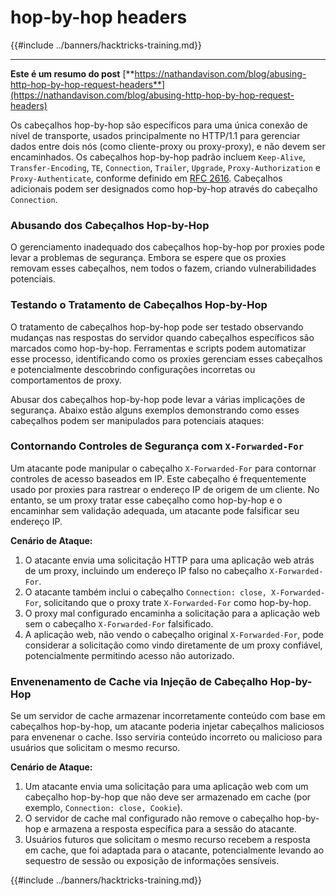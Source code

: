 # hop-by-hop headers

{{#include ../banners/hacktricks-training.md}}

---

**Este é um resumo do post** [**https://nathandavison.com/blog/abusing-http-hop-by-hop-request-headers**](https://nathandavison.com/blog/abusing-http-hop-by-hop-request-headers)

Os cabeçalhos hop-by-hop são específicos para uma única conexão de nível de transporte, usados principalmente no HTTP/1.1 para gerenciar dados entre dois nós (como cliente-proxy ou proxy-proxy), e não devem ser encaminhados. Os cabeçalhos hop-by-hop padrão incluem `Keep-Alive`, `Transfer-Encoding`, `TE`, `Connection`, `Trailer`, `Upgrade`, `Proxy-Authorization` e `Proxy-Authenticate`, conforme definido em [RFC 2616](https://tools.ietf.org/html/rfc2616#section-13.5.1). Cabeçalhos adicionais podem ser designados como hop-by-hop através do cabeçalho `Connection`.

### Abusando dos Cabeçalhos Hop-by-Hop

O gerenciamento inadequado dos cabeçalhos hop-by-hop por proxies pode levar a problemas de segurança. Embora se espere que os proxies removam esses cabeçalhos, nem todos o fazem, criando vulnerabilidades potenciais.

### Testando o Tratamento de Cabeçalhos Hop-by-Hop

O tratamento de cabeçalhos hop-by-hop pode ser testado observando mudanças nas respostas do servidor quando cabeçalhos específicos são marcados como hop-by-hop. Ferramentas e scripts podem automatizar esse processo, identificando como os proxies gerenciam esses cabeçalhos e potencialmente descobrindo configurações incorretas ou comportamentos de proxy.

Abusar dos cabeçalhos hop-by-hop pode levar a várias implicações de segurança. Abaixo estão alguns exemplos demonstrando como esses cabeçalhos podem ser manipulados para potenciais ataques:

### Contornando Controles de Segurança com `X-Forwarded-For`

Um atacante pode manipular o cabeçalho `X-Forwarded-For` para contornar controles de acesso baseados em IP. Este cabeçalho é frequentemente usado por proxies para rastrear o endereço IP de origem de um cliente. No entanto, se um proxy tratar esse cabeçalho como hop-by-hop e o encaminhar sem validação adequada, um atacante pode falsificar seu endereço IP.

**Cenário de Ataque:**

1. O atacante envia uma solicitação HTTP para uma aplicação web atrás de um proxy, incluindo um endereço IP falso no cabeçalho `X-Forwarded-For`.
2. O atacante também inclui o cabeçalho `Connection: close, X-Forwarded-For`, solicitando que o proxy trate `X-Forwarded-For` como hop-by-hop.
3. O proxy mal configurado encaminha a solicitação para a aplicação web sem o cabeçalho `X-Forwarded-For` falsificado.
4. A aplicação web, não vendo o cabeçalho original `X-Forwarded-For`, pode considerar a solicitação como vindo diretamente de um proxy confiável, potencialmente permitindo acesso não autorizado.

### Envenenamento de Cache via Injeção de Cabeçalho Hop-by-Hop

Se um servidor de cache armazenar incorretamente conteúdo com base em cabeçalhos hop-by-hop, um atacante poderia injetar cabeçalhos maliciosos para envenenar o cache. Isso serviria conteúdo incorreto ou malicioso para usuários que solicitam o mesmo recurso.

**Cenário de Ataque:**

1. Um atacante envia uma solicitação para uma aplicação web com um cabeçalho hop-by-hop que não deve ser armazenado em cache (por exemplo, `Connection: close, Cookie`).
2. O servidor de cache mal configurado não remove o cabeçalho hop-by-hop e armazena a resposta específica para a sessão do atacante.
3. Usuários futuros que solicitam o mesmo recurso recebem a resposta em cache, que foi adaptada para o atacante, potencialmente levando ao sequestro de sessão ou exposição de informações sensíveis.

{{#include ../banners/hacktricks-training.md}}
